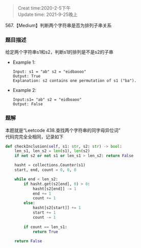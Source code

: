 > Creat time:2020-2-5下午  
> Update time: 2021-9-25晚上  

567.【Medium】判断两个字符串是否为排列子串关系

### 题目描述
给定两个字符串s1和s2，判断s1的排列是不是s2的子串

- Example 1:
    ```
    Input: s1 = "ab" s2 = "eidbaooo"
    Output: True
    Explanation: s2 contains one permutation of s1 ("ba").
    ```
- Example 2:
    ```
    Input:s1= "ab" s2 = "eidboaoo"
    Output: False
    ```
### 题解

本题就是“Leetcode 438.查找两个字符串的同字母异位词”  
代码完完全全相同，记录如下

```python
def checkInclusion(self, s1: str, s2: str) -> bool:
    len_s1, len_s2 = len(s1), len(s2)
    if not s2 or not s1 or len_s1 > len_s2: return False

    hasht = collections.Counter(s1)
    start, end, count = 0, 0, 0

    while end < len_s2:
        if hasht.get(s2[end], 0) > 0:
            hasht[s2[end]] -= 1
            end += 1
            count += 1
        else:
            hasht[s2[start]] += 1
            start += 1
            count -= 1
        
        if count == len_s1:
            return True
        
    return False
```